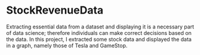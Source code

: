 # StockRevenueData
Extracting essential data from a dataset and displaying it is a necessary part of data science; therefore individuals can make correct decisions based on the data. In this project, I extracted some stock data and displayed the data in a graph, namely those of Tesla and GameStop.

